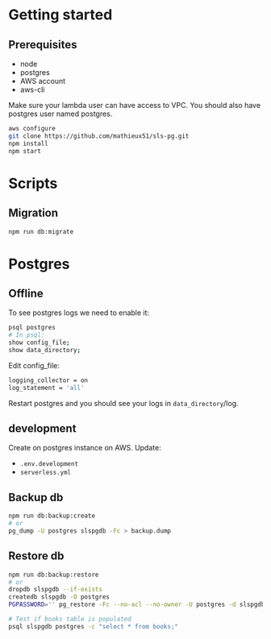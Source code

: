 # Getting started

## Prerequisites

- node
- postgres
- AWS account
- aws-cli

Make sure your lambda user can have access to VPC. You should also have postgres user named postgres.

```sh
aws configure
git clone https://github.com/mathieux51/sls-pg.git
npm install
npm start
```

# Scripts

## Migration

```sh
npm run db:migrate
```

# Postgres

## Offline

To see postgres logs we need to enable it:

```sh
psql postgres
# In psql:
show config_file;
show data_directory;
```

Edit config_file:

```sh
logging_collector = on
log_statement = 'all'
```

Restart postgres and you should see your logs in `data_directory`/log.

## development

Create on postgres instance on AWS. Update:

- `.env.development`
- `serverless.yml`

## Backup db

```sh
npm run db:backup:create
# or
pg_dump -U postgres slspgdb -Fc > backup.dump
```

## Restore db

```sh
npm run db:backup:restore
# or
dropdb slspgdb --if-exists
createdb slspgdb -O postgres
PGPASSWORD='' pg_restore -Fc --no-acl --no-owner -U postgres -d slspgdb backup.dump

# Test if books table is populated
psql slspgdb postgres -c "select * from books;"
```
